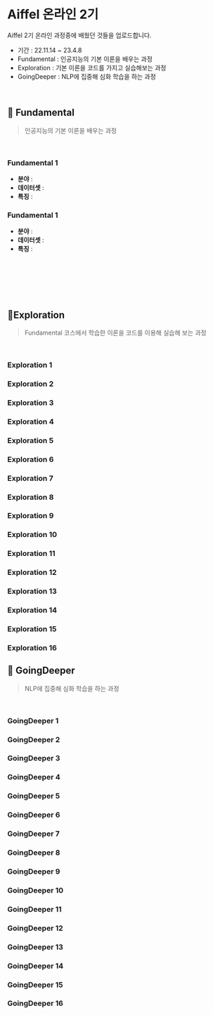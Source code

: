 # Aiffel 온라인 2기
Aiffel 2기 온라인 과정중에 배웠던 것들을 업로드합니다.
- 기간 : 22.11.14 ~ 23.4.8
- Fundamental : 인공지능의 기본 이론을 배우는 과정
- Exploration : 기본 이론을 코드를 가지고 실습해보는 과정
- GoingDeeper : NLP에 집중해 심화 학습을 하는 과정
<br/>

## 🔑 Fundamental
> 인공지능의 기본 이론을 배우는 과정
<br/>

### Fundamental 1
- **분야** :
- **데이터셋** :
- **특징** :
### Fundamental 1
- **분야** :
- **데이터셋** :
- **특징** :
<br/>

<br/>
<br/>
<br/>
<br/>

## 🍒Exploration
> Fundamental 코스에서 학습한 이론을 코드를 이용해 실습해 보는 과정
<br/>

### Exploration 1
### Exploration 2
### Exploration 3
### Exploration 4
### Exploration 5
### Exploration 6
### Exploration 7
### Exploration 8
### Exploration 9
### Exploration 10
### Exploration 11
### Exploration 12
### Exploration 13
### Exploration 14
### Exploration 15
### Exploration 16

## 🍑 GoingDeeper
> NLP에 집중해 심화 학습을 하는 과정
<br/>

### GoingDeeper 1
### GoingDeeper 2
### GoingDeeper 3
### GoingDeeper 4
### GoingDeeper 5
### GoingDeeper 6
### GoingDeeper 7
### GoingDeeper 8
### GoingDeeper 9
### GoingDeeper 10
### GoingDeeper 11
### GoingDeeper 12
### GoingDeeper 13
### GoingDeeper 14
### GoingDeeper 15
### GoingDeeper 16
